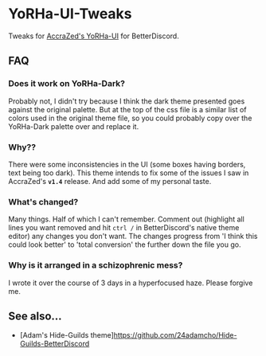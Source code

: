 # YoRHa-UI-Tweaks
Tweaks for [AccraZed's YoRHa-UI](https://github.com/AccraZed/YoRHA-UI-BetterDiscord) for BetterDiscord.

## FAQ
### Does it work on YoRHa-Dark?
Probably not, I didn't try because I think the dark theme presented goes against the original palette. But at the top of the css file is a similar list of colors used in the original theme file, so you could probably copy over the YoRHa-Dark palette over and replace it.

### Why??
There were some inconsistencies in the UI (some boxes having borders, text being too dark). This theme intends to fix some of the issues I saw in AccraZed's **`v1.4`** release. And add some of my personal taste.

### What's changed?
Many things. Half of which I can't remember.
Comment out (highlight all lines you want removed and hit `ctrl /` in BetterDiscord's native theme editor) any changes you don't want. 
The changes progress from 'I think this could look better' to 'total conversion' the further down the file you go.

### Why is it arranged in a schizophrenic mess?
I wrote it over the course of 3 days in a hyperfocused haze. Please forgive me.

## See also...

 - [Adam's Hide-Guilds theme]https://github.com/24adamcho/Hide-Guilds-BetterDiscord
